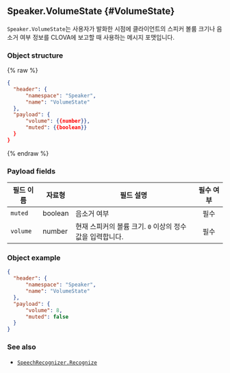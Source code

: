 ## Speaker.VolumeState {#VolumeState}

`Speaker.VolumeState`는 사용자가 발화한 시점에 클라이언트의 스피커 볼륨 크기나 음소거 여부 정보를 CLOVA에 보고할 때 사용하는 메시지 포맷입니다.

### Object structure

{% raw %}
```json
{
  "header": {
      "namespace": "Speaker",
      "name": "VolumeState"
  },
  "payload": {
      "volume": {{number}},
      "muted": {{boolean}}
  }
}
```
{% endraw %}

### Payload fields

| 필드 이름       | 자료형    | 필드 설명                     | 필수 여부 |
|---------------|---------|-----------------------------|:---------:|
| `muted`         | boolean | 음소거 여부                    | 필수     |
| `volume`        | number  | 현재 스피커의 볼륨 크기. `0` 이상의 정수 값을 입력합니다.     | 필수     |

### Object example

```json
{
  "header": {
      "namespace": "Speaker",
      "name": "VolumeState"
  },
  "payload": {
      "volume": 8,
      "muted": false
  }
}
```

### See also

* [`SpeechRecognizer.Recognize`](/Develop/References/MessageInterfaces/SpeechRecognizer.md#Recognize)
